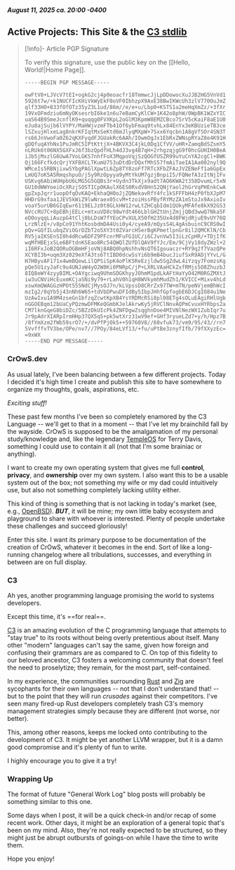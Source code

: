 ##### August 11, 2025 ca. 20:00 -0400
## Active Projects: This Site & the [C3 stdlib](https://github.com/c3lang/c3c)
> [!info]- Article PGP Signature
>
> To verify this signature, use the public key on the [[Hello, World!|Home Page]].
>
> ```
> -----BEGIN PGP MESSAGE-----
>
> owFtV8+LJVcV7tEI+ogkG2cj4p0eoacfr18TmmwcJjLpDDowocXuJJB2HG5VnVd1
> 5926t7w/+k1NUCFIcKHiVkWyEkF0oVF0IbhzpX9AxE38BwIKWcUh3zlV770OuJmZ
> qlf33HO+833fOfOTz35yZ3L1ud/86m//e/e+u/Lbp0+KSTS1a2meHqXmZz/+3fXr
> 19VxOFmdziu6mNyOKsesrbI6ke1n6u7eBamCyKlCW+1K42o8phW/0WpBK1WZxYIC
> uaS64B9SmeJcnflK9+quqqg0FVXKpL2oGlM3KpmW8EMZCBco7SrV5cKaiF8aE1U0
> eJu8ajSujb6lVYPY/MaHWjvzmFTb41Of6ybFmaq9tvhLx84EnYx3eKBUzieTB3ce
> lSZxujHlxeLag8nkrKFIqtMxSeKtd6mJlyqMXpW+7Sxx6Yqcbn1A8gVfSOr4SN3T
> rs66JnVwoFa0Z62qKXFyqdFJGUakRc6AAh/IOwmOgJx1EbRxZWNspRYaZ8e4K91H
> gDQfuqAYhNx1PuJmRC5IPtKttjX+4BKVX3C4jkL0Dq1CfVV/uHR+ZamqBdSZsmY5
> nLRUk6t06NX5GXFxJ6f3bzQpdfHLh4dJ3vg4B7qH+2rhgzqjgG9f0hcGUHIH0BeA
> iJb5jMxzlG6UwA7VoLGKS7nhfFoX3MqpoVqjSzQOGfUSZR99uYuCnYA2cgCl+BWK
> Qj166FcfkdcQrjYXFBXCLTKumU753uDtdDrDQxfMhS57fmAiTaeIA1Aa002nyl9Q
> WMceIs5RBNjixwSYbgPAGlXpwtL6Zp8TY8zoFf7RTcXFbZFAzJVZENeFf1a6GpEx
> LmUQ7oK5A5RmqshpuO/j5y9RzOpyya9yMtYkUM7gzjBnpiI5/FQNefA3zItNjIFv
> USKvg6AbiWUHpbU6LMG5G5GQBs3r+Uydn3TkXjx9adt7AO6KWA2t358DvumLr5xN
> GU10dWWYoeiOcXRzjSOSTICp0KAulX6ES0RsdV8Hn52QNjYaol2hGrVqPHEnkCwA
> gpZxpJqrr1uopOfqOvKAQ+EkhaQH0oJjZQNekavRfY4fc1kSFFFbH4zP0fbXJpM7
> HHDrG9xfaa1JEV5kWiZ9lwNraex05cvM+tzoiHssPByfRYMzZA1mStoJx9AxioIv
> voaY5urUB6GIqEwr6119ELJz0t8GLkHW12rwLtZHCqbIdm1QUkyMFAfe8kX92GS3
> NVccRU7C+8pEBhjEELc+mtxuVD8c98wYdt466LblGHZtUnjZmjjQBd3wwQ7Nka5F
> eDOoyqqLiAuzpG4tClj0bLDsW7fYEoCPvXULX50fH235Ux4d8FWjdRjuE9vUY76Q
> LrzNlzE+/v8pCo91YhtKosbdmDA4Usi0y4/cyeA9/mQysS4L4gAsbuinC9CRS0wI
> pQv+GQfILubqZViOGrDZbT2o5XY3t0ZVarcHSerBgKPmetlpnGr8il2QMCKlN/Cb
> RV5jaIKSEnSI0h4dRcw6DFZ9PFcnrMFuFG1UC/i6CJvnVw5I3iLzCpHR/+TDjIfK
> wqMfHBEjxSLe6BFtdnKSEao8Rc54QWQlZUfDlQAV9fYJc/Em/9CjVy18dyZWzl+2
> iI6RFxJoB2QORuOGBmHFjoVNj8ABQ0hpNshhvNsQT6Igouaczr+RY9q2f7VazQPe
> XCYBI3b+uqm3Xz029eXfA3ts6TtIBD0dcwSsYi6b9mB4bucJiufSxR9ADjYYvL/G
> H7HByvAF171x4wmBQewLilQPSiSpK4oPlK5ReEzjldw5SgZdwL4iYzqy7FomzsKg
> pQe5U1zyJaFc9u4UNJaW4yO2W8Ki0PNRpC/jP+LXRLVAaHCkZxfRMjs5O8ZhuzbJ
> 8IQ8eWY4zyyBIML+OAYgciwq9UhmSDGKhyyJOhmM1pdLkAFtHaYyO42M0RGZMXtJ
> iw3uCNViHcEuxmKCjaSNi9y79+rLahV0h1qH8WVkymhMudZh1/KVICC+Mixv4hLd
> xswXmQWAGGzHPOt555NdCjMysOJ7n/kLVpssD8CRrZx97TW+mTN/peNVjemBhWcI
> mzIg2/0qYb5j43nNh6W65+tdVbDPwuDFIdBy5IbpJHhfGpfogbE6DJCgIO84u1Ne
> UzAwIxu1A9M4zseGn1bfzqZcwtKpXB4YsYRDMcRSi8pl08ETg4sOLuEAgiRHlUgb
> nGGOEBqm12bUaCyPQzmwDFMKeQGmbKJelAkrwKy5jRVClNnvAQPmCvuxHYRbps2a
> CM7lknGqeG8biDZc/5BZzDkUIcPk4ZNFDgwZsqghnDoe4MIVNlNezWX1ZubIqr7u
> Jr9pAdrXIARpIrmHHp37QX5q5+pk5wtXrz31wV9ef+GHf3ryueLZd7+y/h/Hpz7B
> /8fYmXzm2fWb59srO7/+/dvPfPjOk5++59760V8//60vfuk73/vm9/95/43//rn7
> 5VvfffvTV3be/OPe/nv7//7POy/84eLVf13/+fu/uPtBe3znyfIfb/79fXXyzEc=
> =9xWX
> -----END PGP MESSAGE-----
> ```

### CrOwS.dev
As usual lately, I've been balancing between a few different projects. Today I decided it's high time I create and publish this site to have somewhere to organize my thoughts, goals, aspirations, etc.

_Exciting stuff!_

These past few months I've been so completely enamored by the C3 Language -- we'll get to that in a moment -- that I've let my brainchild fall by the wayside. CrOwS is supposed to be the amalgamation of my personal study/knowledge and, like the legendary [TempleOS](https://templeos.org/) for Terry Davis, something I could use to contain it all (not that I'm some brainiac or anything).

I want to create my own operating system that gives me full **control**, **privacy**, and **ownership** over my own system. I also want this to be a usable system out of the box; not something my wife or my dad could intuitively use, but also not something completely lacking utility either.

This kind of thing is something that is not lacking in today's market (see, e.g., [OpenBSD](https://openbsd.org/)). ***BUT***, it will be mine; my own little baby ecosystem and playground to share with whoever is interested. Plenty of people undertake these challenges and succeed gloriously!

Enter this site. I want its primary purpose to be documentation of the creation of CrOwS, whatever it becomes in the end. Sort of like a long-running changelog where all tribulations, successes, and everything in between are on full display.

### C3
Ah yes, another programming language promising the world to systems developers.

Except this time, it's ==for real==.

[C3](https://c3-lang.org/) is an amazing evolution of the C programming language that attempts to "stay true" to its roots without being overly pretentious about itself. Many other "modern" languages can't say the same, given how foreign and confusing their grammars are as compared to C. On top of this fidelity to our beloved ancestor, C3 fosters a welcoming community that doesn't feel the need to proselytize; they remain, for the most part, self-contained.

In my experience, the communities surrounding [Rust](https://www.rust-lang.org/) and [Zig](https://ziglang.org/) are sycophants for their own languages -- not that I don't understand that! -- but to the point that they will run _crusades_ against their competitors. I've seen many fired-up Rust developers completely trash C3's memory management strategies simply because they are different (not worse, nor better).

This, among other reasons, keeps me locked onto contributing to the development of C3. It might be yet another LLVM wrapper, but it is a damn good compromise and it's plenty of fun to write.

I highly encourage you to give it a try!

### Wrapping Up
The format of future "General Work Log" blog posts will probably be something similar to this one.

Some days when I post, it will be a quick check-in and/or recap of some recent work. Other days, it might be an exploration of a general topic that's been on my mind. Also, they're not really expected to be structured, so they might just be abrupt outbursts of goings-on while I have the time to write them.

Hope you enjoy!

